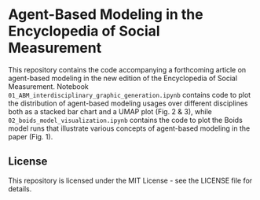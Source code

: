 # Agent-Based Modeling in the Encyclopedia of Social Measurement

This repository contains the code accompanying a forthcoming article on agent-based modeling in the new edition of the Encyclopedia of Social Measurement. Notebook `01_ABM_interdisciplinary_graphic_generation.ipynb` contains code to plot the distribution of agent-based modeling usages over different disciplines both as a stacked bar chart and a UMAP plot (Fig. 2 & 3), while `02_boids_model_visualization.ipynb` contains the code to plot the Boids model runs that illustrate various concepts of agent-based modeling in the paper (Fig. 1).

## License

This repository is licensed under the MIT License - see the LICENSE file for details.
